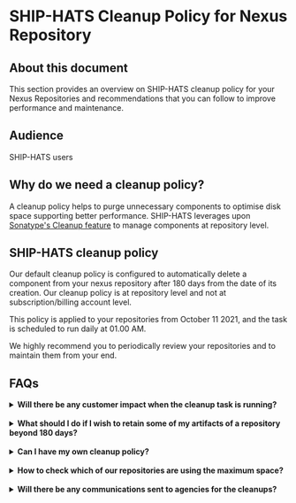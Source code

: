 # SHIP-HATS Cleanup Policy for Nexus Repository

## About this document

This section provides an overview on SHIP-HATS cleanup policy for your Nexus Repositories and recommendations that you can follow to improve performance and maintenance.

## Audience

SHIP-HATS users

## Why do we need a cleanup policy?

A cleanup policy helps to purge unnecessary components to optimise disk space supporting better performance. SHIP-HATS leverages upon [Sonatype's Cleanup feature](https://help.sonatype.com/repomanager3/repository-management/cleanup-policies) to manage components at repository level.

## SHIP-HATS cleanup policy

Our default cleanup policy is configured to automatically delete a component from your nexus repository after 180 days from the date of its creation. Our cleanup policy is at repository level and not at subscription/billing account level.

This policy is applied to your repositories from October 11 2021, and the task is scheduled to run daily at 01.00 AM.

We highly recommend you to periodically review your repositories and to maintain them from your end.

## FAQs

<details>
 <summary> <b>Will there be any customer impact when the cleanup task is running?</b> </summary><br>No, there will be no customer impact.
</details>
<br>
<details>
 <summary> <b>What should I do if I wish to retain some of my artifacts of a repository beyond 180 days?</b> </summary><br>Raise a service request to SHIP-HATS with your requirements.
</details>
<br>
<details>
 <summary> <b>Can I have my own cleanup policy?</b></summary><br>
   Yes. Raise a service request to SHIP-HATS with your requirements.
</details>
<br>
<details>
 <summary><b>How to check which of our repositories are using the maximum space?</b></summary><br>
   Contact your repo administrator to get this information.
</details> 
<br>
<details>
 <summary> <b>Will there be any communications sent to agencies for the cleanups?</b> </summary><br>
   There was an initial communication sent to our tenants on September 24, 2021 about SHIP-HATS cleanup policy. As this is a recurring task scheduled every day at   01:00 AM, there will be no ongoing communications.
</details>